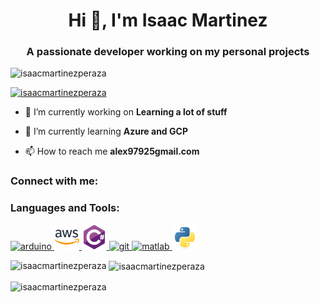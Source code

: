 <h1 align="center">Hi 👋, I'm Isaac Martinez</h1>
<h3 align="center">A passionate developer working on my personal projects</h3>

<p align="left"> <img src="https://komarev.com/ghpvc/?username=isaacmartinezperaza&label=Profile%20views&color=0e75b6&style=flat" alt="isaacmartinezperaza" /> </p>

<p align="left"> <a href="https://github.com/ryo-ma/github-profile-trophy"><img src="https://github-profile-trophy.vercel.app/?username=isaacmartinezperaza" alt="isaacmartinezperaza" /></a> </p>

- 🔭 I’m currently working on **Learning a lot of stuff**

- 🌱 I’m currently learning **Azure and GCP**

- 📫 How to reach me **alex97925gmail.com**

<h3 align="left">Connect with me:</h3>
<p align="left">
</p>

<h3 align="left">Languages and Tools:</h3>
<p align="left"> <a href="https://www.arduino.cc/" target="_blank" rel="noreferrer"> <img src="https://cdn.worldvectorlogo.com/logos/arduino-1.svg" alt="arduino" width="40" height="40"/> </a> <a href="https://aws.amazon.com" target="_blank" rel="noreferrer"> <img src="https://raw.githubusercontent.com/devicons/devicon/master/icons/amazonwebservices/amazonwebservices-original-wordmark.svg" alt="aws" width="40" height="40"/> </a> <a href="https://www.w3schools.com/cs/" target="_blank" rel="noreferrer"> <img src="https://raw.githubusercontent.com/devicons/devicon/master/icons/csharp/csharp-original.svg" alt="csharp" width="40" height="40"/> </a> <a href="https://git-scm.com/" target="_blank" rel="noreferrer"> <img src="https://www.vectorlogo.zone/logos/git-scm/git-scm-icon.svg" alt="git" width="40" height="40"/> </a> <a href="https://www.mathworks.com/" target="_blank" rel="noreferrer"> <img src="https://upload.wikimedia.org/wikipedia/commons/2/21/Matlab_Logo.png" alt="matlab" width="40" height="40"/> </a> <a href="https://www.python.org" target="_blank" rel="noreferrer"> <img src="https://raw.githubusercontent.com/devicons/devicon/master/icons/python/python-original.svg" alt="python" width="40" height="40"/> </a> </p>

<p><img align="left" src="https://github-readme-stats.vercel.app/api/top-langs?username=isaacmartinezperaza&show_icons=true&locale=en&layout=compact" alt="isaacmartinezperaza" /></p>

<p>&nbsp;<img align="center" src="https://github-readme-stats.vercel.app/api?username=isaacmartinezperaza&show_icons=true&locale=en" alt="isaacmartinezperaza" /></p>

<p><img align="center" src="https://github-readme-streak-stats.herokuapp.com/?user=isaacmartinezperaza&" alt="isaacmartinezperaza" /></p>
